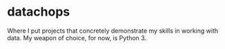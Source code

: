 # datachops
Where I put projects that concretely demonstrate my skills in working with data. My weapon of choice, for now, is Python 3. 
